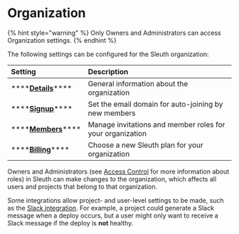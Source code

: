 # Organization

{% hint style="warning" %}
Only Owners and Administrators can access Organization settings. 
{% endhint %}

The following settings can be configured for the Sleuth organization: 

| Setting | Description |
| :--- | :--- |
| \*\*\*\*[**Details**](details.md)\*\*\*\* | General information about the organization |
| \*\*\*\*[**Signup**](signup.md)\*\*\*\* | Set the email domain for auto-joining by new members |
| \*\*\*\*[**Members**](members.md)\*\*\*\* | Manage invitations and member roles for your organization |
| \*\*\*\*[**Billing**](billing.md)\*\*\*\* | Choose a new Sleuth plan for your organization |

Owners and Administrators \(see [Access Control](../access-control.md) for more information about roles\) in Sleuth can make changes to the organization, which affects all users and projects that belong to that organization.

Some integrations allow project- and user-level settings to be made, such as the [Slack integration](../../integrations-1/chat-ops/slack.md). For example, a project could generate a Slack message when a deploy occurs, but a user might only want to receive a Slack message if the deploy is **not** healthy. 

